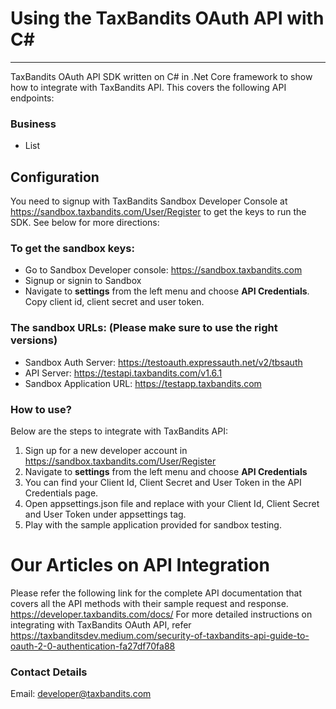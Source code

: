 # Using the TaxBandits OAuth API with C#
***
TaxBandits OAuth API SDK written on C# in .Net Core framework to show how to integrate with TaxBandits API. This covers the following API endpoints:
### Business
- List
## Configuration
 You need to signup with TaxBandits Sandbox Developer Console at https://sandbox.taxbandits.com/User/Register to get the keys to run
the SDK. See below for more directions:
### To get the sandbox keys:
- Go to Sandbox Developer console: https://sandbox.taxbandits.com
- Signup or signin to Sandbox 
- Navigate to **settings** from the left menu and choose **API Credentials**. Copy client id, client secret and user token. 
### The sandbox URLs: (Please make sure to use the right versions)
- Sandbox Auth Server: https://testoauth.expressauth.net/v2/tbsauth 
- API Server: https://testapi.taxbandits.com/v1.6.1 
- Sandbox Application URL: https://testapp.taxbandits.com 
### How to use?
Below are the steps to integrate with TaxBandits API:
1. Sign up for a new developer account in https://sandbox.taxbandits.com/User/Register
2. Navigate to **settings** from the left menu and choose **API Credentials**
3. You can find your Client Id, Client Secret and User Token in the API Credentials page.
4. Open appsettings.json file and replace with your Client Id, Client Secret and User Token under appsettings tag.
5. Play with the sample application provided for sandbox testing.
# Our Articles on API Integration
 Please refer the following link for the complete API documentation that covers all the API methods with their sample request and response.
 https://developer.taxbandits.com/docs/
For more detailed instructions on integrating with TaxBandits OAuth API, refer https://taxbanditsdev.medium.com/security-of-taxbandits-api-guide-to-oauth-2-0-authentication-fa27df70fa88
### Contact Details
   Email: developer@taxbandits.com  
